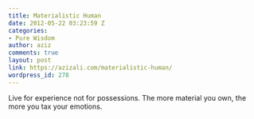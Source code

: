 ```yaml
---
title: Materialistic Human
date: 2012-05-22 03:23:59 Z
categories:
- Pure Wisdom
author: aziz
comments: true
layout: post
link: https://azizali.com/materialistic-human/
wordpress_id: 278
---
```


Live for experience not for possessions. The more material you own, the more you tax your emotions.
